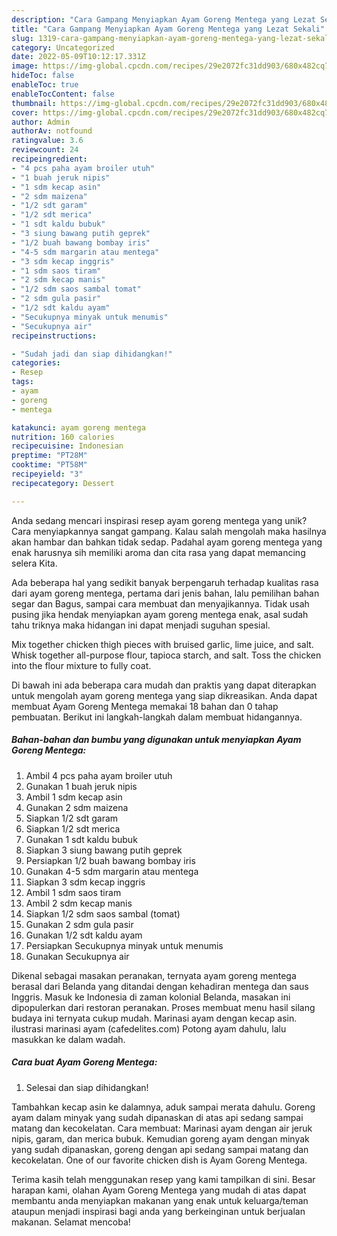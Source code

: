 ```yaml
---
description: "Cara Gampang Menyiapkan Ayam Goreng Mentega yang Lezat Sekali"
title: "Cara Gampang Menyiapkan Ayam Goreng Mentega yang Lezat Sekali"
slug: 1319-cara-gampang-menyiapkan-ayam-goreng-mentega-yang-lezat-sekali
category: Uncategorized
date: 2022-05-09T10:12:17.331Z
image: https://img-global.cpcdn.com/recipes/29e2072fc31dd903/680x482cq70/ayam-goreng-mentega-foto-resep-utama.jpg
hideToc: false
enableToc: true
enableTocContent: false
thumbnail: https://img-global.cpcdn.com/recipes/29e2072fc31dd903/680x482cq70/ayam-goreng-mentega-foto-resep-utama.jpg
cover: https://img-global.cpcdn.com/recipes/29e2072fc31dd903/680x482cq70/ayam-goreng-mentega-foto-resep-utama.jpg
author: Admin
authorAv: notfound
ratingvalue: 3.6
reviewcount: 24
recipeingredient:
- "4 pcs paha ayam broiler utuh"
- "1 buah jeruk nipis"
- "1 sdm kecap asin"
- "2 sdm maizena"
- "1/2 sdt garam"
- "1/2 sdt merica"
- "1 sdt kaldu bubuk"
- "3 siung bawang putih geprek"
- "1/2 buah bawang bombay iris"
- "4-5 sdm margarin atau mentega"
- "3 sdm kecap inggris"
- "1 sdm saos tiram"
- "2 sdm kecap manis"
- "1/2 sdm saos sambal tomat"
- "2 sdm gula pasir"
- "1/2 sdt kaldu ayam"
- "Secukupnya minyak untuk menumis"
- "Secukupnya air"
recipeinstructions:

- "Sudah jadi dan siap dihidangkan!"
categories:
- Resep
tags:
- ayam
- goreng
- mentega

katakunci: ayam goreng mentega 
nutrition: 160 calories
recipecuisine: Indonesian
preptime: "PT28M"
cooktime: "PT58M"
recipeyield: "3"
recipecategory: Dessert

---
```





Anda sedang mencari inspirasi resep ayam goreng mentega yang unik? Cara menyiapkannya sangat gampang. Kalau salah mengolah maka hasilnya akan hambar dan bahkan tidak sedap. Padahal ayam goreng mentega yang enak harusnya sih memiliki aroma dan cita rasa yang dapat memancing selera Kita.





Ada beberapa hal yang sedikit banyak berpengaruh terhadap kualitas rasa dari ayam goreng mentega, pertama dari jenis bahan, lalu pemilihan bahan segar dan Bagus, sampai cara membuat dan menyajikannya. Tidak usah pusing jika hendak menyiapkan ayam goreng mentega enak,      asal sudah tahu triknya maka hidangan ini dapat menjadi suguhan spesial.














Mix together chicken thigh pieces with bruised garlic, lime juice, and salt. Whisk together all-purpose flour, tapioca starch, and salt. Toss the chicken into the flour mixture to fully coat.






Di bawah ini ada beberapa cara mudah dan praktis yang dapat diterapkan untuk mengolah ayam goreng mentega yang siap dikreasikan. Anda dapat membuat Ayam Goreng Mentega memakai 18 bahan dan 0 tahap pembuatan. Berikut ini langkah-langkah dalam membuat hidangannya.

<!--inarticleads1-->

##### Bahan-bahan dan bumbu yang digunakan untuk menyiapkan Ayam Goreng Mentega:

1. Ambil 4 pcs paha ayam broiler utuh
1. Gunakan 1 buah jeruk nipis
1. Ambil 1 sdm kecap asin
1. Gunakan 2 sdm maizena
1. Siapkan 1/2 sdt garam
1. Siapkan 1/2 sdt merica
1. Gunakan 1 sdt kaldu bubuk
1. Siapkan 3 siung bawang putih geprek
1. Persiapkan 1/2 buah bawang bombay iris
1. Gunakan 4-5 sdm margarin atau mentega
1. Siapkan 3 sdm kecap inggris
1. Ambil 1 sdm saos tiram
1. Ambil 2 sdm kecap manis
1. Siapkan 1/2 sdm saos sambal (tomat)
1. Gunakan 2 sdm gula pasir
1. Gunakan 1/2 sdt kaldu ayam
1. Persiapkan Secukupnya minyak untuk menumis
1. Gunakan Secukupnya air


Dikenal sebagai masakan peranakan, ternyata ayam goreng mentega berasal dari Belanda yang ditandai dengan kehadiran mentega dan saus Inggris. Masuk ke Indonesia di zaman kolonial Belanda, masakan ini dipopulerkan dari restoran peranakan. Proses membuat menu hasil silang budaya ini ternyata cukup mudah. Marinasi ayam dengan kecap asin. ilustrasi marinasi ayam (cafedelites.com) Potong ayam dahulu, lalu masukkan ke dalam wadah. 

<!--inarticleads2-->

##### Cara buat Ayam Goreng Mentega:


1. Selesai dan siap dihidangkan!

Tambahkan kecap asin ke dalamnya, aduk sampai merata dahulu. Goreng ayam dalam minyak yang sudah dipanaskan di atas api sedang sampai matang dan kecokelatan. Cara membuat: Marinasi ayam dengan air jeruk nipis, garam, dan merica bubuk. Kemudian goreng ayam dengan minyak yang sudah dipanaskan, goreng dengan api sedang sampai matang dan kecokelatan. One of our favorite chicken dish is Ayam Goreng Mentega. 

Terima kasih telah menggunakan resep yang kami tampilkan di sini. Besar harapan kami, olahan Ayam Goreng Mentega yang mudah di atas dapat membantu anda menyiapkan makanan yang enak untuk keluarga/teman ataupun menjadi inspirasi bagi anda yang berkeinginan untuk berjualan makanan. Selamat mencoba!
